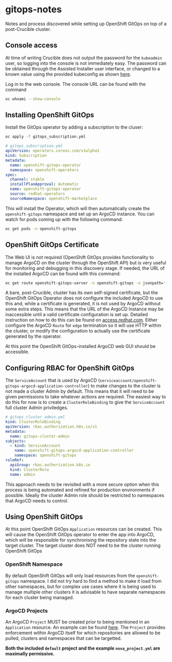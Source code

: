 # gitops-notes

Notes and process discovered while setting up OpenShift GitOps on top of a post-Crucible cluster.

## Console access

At time of writing Crucible does not output the password for the `kubeadmin` user, so logging into the console is not immediately easy. The password can be obtained through the Assisted Installer user interface, or changed to a known value using the provided kubeconfig as shown [here](https://blog.andyserver.com/2021/07/rotating-the-openshift-kubeadmin-password/).

Log in to the web console. The console URL can be found with the command 

```bash
oc whoami --show-console
```

## Installing OpenShift GitOps

Install the GitOps operator by adding a subscription to the cluser:

```bash
oc apply -f gitops_subscription.yml
```

```yaml
# gitops_subscription.yml
apiVersion: operators.coreos.com/v1alpha1
kind: Subscription
metadata:
  name: openshift-gitops-operator
  namespace: openshift-operators
spec:
  channel: stable
  installPlanApproval: Automatic
  name: openshift-gitops-operator
  source: redhat-operators
  sourceNamespace: openshift-marketplace
```

This will install the Operator, which will then automatically create the `openshift-gitops` namespace and set up an ArgoCD instance. You can watch for pods coming up with the following command:

```bash
oc get pods -n openshift-gitops
```


## OpenShift GitOps Certificate

The Web UI is not required (OpenShift GitOps provides functionality to manage ArgoCD on the cluster through the OpenShift API) but is very useful for monitoring and debugging in this discovery stage. If needed, the URL of the installed ArgoCD can be found with this command:

```bash
oc get route openshift-gitops-server -n openshift-gitops -o jsonpath='{.spec.host}{"\n"}'
```

A bare, post-Crucible, cluster has its own self-signed certificate, but the OpenShift GitOps Operator does not configure the included ArgoCD to use this and, while a certificate is generated, it is not used by ArgoCD without some extra steps. This means that the URL of the ArgoCD Instance may be inaccessible until a valid certificate configuration is set up. Detailed instruction on how to do this can be found on [access.redhat.com](https://access.redhat.com/solutions/6041341). Either configure the ArgoCD `Route` for `edge` termination so it will use HTTP within the cluster, or modify the configuration to actually use the certificate generated by the operator.

At this point the OpenShift GitOps-installed ArgoCD web GUI should be accessible.

## Configuring RBAC for OpenShift GitOps

The `ServiceAccount` that is used by ArgoCD (`serviceaccount/openshift-gitops-argocd-application-controller`) to make changes to the cluster is not made a cluster Admin by default. This means that it will need to be given permissions to take whatever actions are required. The easiest way to do this for now is to create a `ClusterRoleBinding` to give the `ServiceAccount` full cluster Admin priviledges.

```yaml
# gitops_cluster_admin.yml
kind: ClusterRoleBinding
apiVersion: rbac.authorization.k8s.io/v1
metadata:
  name: gitops-cluster-admin
subjects:
  - kind: ServiceAccount
    name: openshift-gitops-argocd-application-controller
    namespace: openshift-gitops
roleRef:
  apiGroup: rbac.authorization.k8s.io
  kind: ClusterRole
  name: admin
```

This approach needs to be revisited with a more secure option when this process is being automated and refined for production environments if possible. Ideally the cluster Admin role should be restricted to namespaces that ArgoCD needs to control.


## Using OpenShift GitOps

At this point OpenShift GitOps `Application` resources can be created. This will cause the OpenShift GitOps operator to enter the app into ArgoCD, which will be responsible for synchronising the repository state into the target cluster. The target cluster does NOT need to be the cluster running OpenShift GitOps


### OpenShift Namespace

By default OpenShift GitOps will only load resources from the `openshift-gitops` namespace. I did not try hard to find a method to make it load from other namespaces, but for complex use cases where it is being used to manage multiple other clusters it is advisable to have separate namespaces for each cluster being managed.

### ArgoCD Projects

An ArgoCD `Project` MUST be created prior to being mentioned in an `Application` resource. An example can be found [here](manifests/pao/nova_project.yml).
The `Project` provides enforcement within ArgoCD itself for which repositories are allowed to be pulled, clusters and namespaces that can be targetted.

**Both the included `default` project and the example `nova_project.yml` are maximally permissive.**

